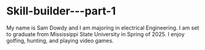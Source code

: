 # Skill-builder---part-1
My name is Sam Dowdy and I am majoring in electrical Engineering.
I am set to graduate from Mississippi State University in Spring
of 2025. I enjoy golfing, hunting, and playing video games.
